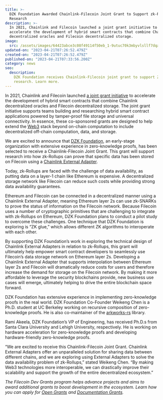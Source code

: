 ```yaml
---
title: >-
  DZK Foundation Awarded Chainlink-Filecoin Joint Grant to Support zk-Rollup
  Research
description: >-
  In 2021, Chainlink and Filecoin launched a joint grant initiative to
  accelerate the development of hybrid smart contracts that combine Chainlink
  decentralized oracles and Filecoin decentralized storage.
image:
  src: /assets/images/64423abce3c08f49114f50eb_1-9utuc70k3mbyvlsllf7dqa.png
updated-on: "2023-04-21T07:26:52.479Z"
created-on: "2023-04-21T07:26:52.479Z"
published-on: "2023-04-21T07:33:56.200Z"
category: news
seo:
  description:
    DZK Foundation receives Chainlink-Filecoin joint grant to support ZK-Rollup
    research. Learn more.
---
```


In 2021, Chainlink and Filecoin launched [a joint grant initiative](https://blog.chain.link/announcing-the-chainlink-and-filecoin-joint-grant-program/) to accelerate the development of hybrid smart contracts that combine Chainlink decentralized oracles and Filecoin decentralized storage. The joint grant initiative supports teams building and researching hybrid smart contract applications powered by tamper-proof file storage and universal connectivity. In essence, these co-sponsored grants are designed to help extend the [Web3](https://blog.chain.link/web3/) stack beyond on-chain computation to include decentralized off-chain computation, data, and storage.

We are excited to announce that [DZK Foundation](https://www.dzk.org/), an early-stage organization with extensive experience in zero-knowledge proofs, has been selected to receive a Chainlink-Filecoin Joint Grant. This grant will support research into how zk-Rollups can prove that specific data has been stored on Filecoin using a [Chainlink External Adapter](https://docs.chain.link/docs/external-adapters/).

Today, zk-Rollups are faced with the challenge of data availability, as putting data on a layer-1 chain like Ethereum is expensive. A decentralized storage network like Filecoin can reduce such costs while providing strong data availability guarantees.

Ethereum and Filecoin can be connected in a decentralized manner using a Chainlink External Adapter, meaning Ethereum layer 2s can use zk-SNARKs to prove the status of information on the Filecoin network. Because Filecoin uses a number of cryptographic primitives that are challenging to integrate with zk-Rollups on Ethereum, DZK Foundation plans to conduct a pilot study to overcome these challenges. One technique that DZK Foundation is exploring is “ZK glue,” which allows different ZK algorithms to interoperate with each other.

By supporting DZK Foundation’s work in exploring the technical design of Chainlink External Adapters in relation to zk-Rollups, this grant will ultimately help empower smart contract developers to seamlessly use Filecoin’s data storage network on Ethereum layer 2s. Developing a Chainlink External Adapter that supports interpolation between Ethereum layer 2s and Filecoin will dramatically reduce costs for users and therefore increase the demand for storage on the Filecoin network. By making it more affordable to leverage the security blockchains provide, new business use cases will emerge, ultimately helping to drive the entire blockchain space forward.

DZK Foundation has extensive experience in implementing zero-knowledge proofs in the real world. DZK Foundation Co-Founder Weikeng Chen is a Ph.D. student at UC Berkeley working on recursive composition of zero-knowledge proofs. He is also co-maintainer of the [arkworks-rs](https://github.com/arkworks-rs/) library.

Rami Akeela, DZK Foundation’s VP of Engineering, has received Ph.D.s from Santa Clara University and Lehigh University, respectively. He is working on hardware acceleration for zero-knowledge proofs and developing hardware-friendly zero-knowledge proofs.

“We are excited to receive this Chainlink-Filecoin Joint Grant. Chainlink External Adapters offer an unparalleled solution for sharing data between different chains, and we are exploring using External Adapters to solve the data availability problem of zk-Rollups,” stated Weikeng Chen. “By making Web3 technologies more interoperable, we can drastically improve their scalability and support the growth of the entire decentralized ecosystem.”

_The Filecoin Dev Grants program helps advance projects and aims to award additional grants to boost development in the ecosystem. Learn how you can apply for [Open Grants](https://github.com/filecoin-project/devgrants/blob/master/Program%20Resources/Open%20Grants%20README.md) and [Documentation Grants](https://github.com/filecoin-project/devgrants/blob/master/Program%20Resources/Documentation%20Enhancement%20Grants%20README.md)._
